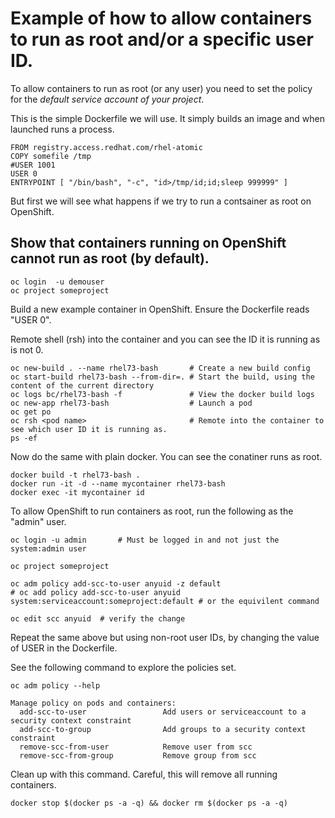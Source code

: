 # Example of how to allow containers to run as root and/or a specific user ID.

To allow containers to run as root (or any user) you need to set the policy for the _default service account of your project_.

This is the simple Dockerfile we will use.  It simply builds an image and when launched runs a process.

```
FROM registry.access.redhat.com/rhel-atomic
COPY somefile /tmp
#USER 1001
USER 0
ENTRYPOINT [ "/bin/bash", "-c", "id>/tmp/id;id;sleep 999999" ]
```

But first we will see what happens if we try to run a contsainer as root on OpenShift.

## Show that containers running on OpenShift cannot run as root (by default).

```
oc login  -u demouser
oc project someproject
```

Build a new example container in OpenShift. Ensure the Dockerfile reads "USER 0".

Remote shell (rsh) into the container and you can see the ID it is running as is not 0.

```
oc new-build . --name rhel73-bash       # Create a new build config
oc start-build rhel73-bash --from-dir=. # Start the build, using the content of the current directory
oc logs bc/rhel73-bash -f               # View the docker build logs
oc new-app rhel73-bash                  # Launch a pod
oc get po
oc rsh <pod name>                       # Remote into the container to see which user ID it is running as. 
ps -ef 
```

Now do the same with plain docker.  You can see the conatiner runs as root.

```
docker build -t rhel73-bash .
docker run -it -d --name mycontainer rhel73-bash
docker exec -it mycontainer id
```

To allow OpenShift to run containers as root, run the following as the "admin" user.

```
oc login -u admin       # Must be logged in and not just the system:admin user

oc project someproject   

oc adm policy add-scc-to-user anyuid -z default
# oc add policy add-scc-to-user anyuid system:serviceaccount:someproject:default # or the equivilent command 

oc edit scc anyuid  # verify the change 
```
Repeat the same above but using non-root user IDs, by changing the value of USER in the Dockerfile. 

See the following command to explore the policies set.

```
oc adm policy --help

Manage policy on pods and containers:
  add-scc-to-user                 Add users or serviceaccount to a security context constraint
  add-scc-to-group                Add groups to a security context constraint
  remove-scc-from-user            Remove user from scc
  remove-scc-from-group           Remove group from scc
```

Clean up with this command.  Careful, this will remove all running containers. 

```
docker stop $(docker ps -a -q) && docker rm $(docker ps -a -q) 
```
